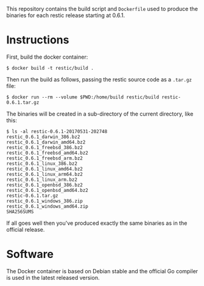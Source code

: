 This repository contains the build script and `Dockerfile` used to produce the
binaries for each restic release starting at 0.6.1.

Instructions
============

First, build the docker container:

    $ docker build -t restic/build .

Then run the build as follows, passing the restic source code as a `.tar.gz` file:

    $ docker run --rm --volume $PWD:/home/build restic/build restic-0.6.1.tar.gz

The binaries will be created in a sub-directory of the current directory, like this:

    $ ls -al restic-0.6.1-20170531-202748
    restic_0.6.1_darwin_386.bz2
    restic_0.6.1_darwin_amd64.bz2
    restic_0.6.1_freebsd_386.bz2
    restic_0.6.1_freebsd_amd64.bz2
    restic_0.6.1_freebsd_arm.bz2
    restic_0.6.1_linux_386.bz2
    restic_0.6.1_linux_amd64.bz2
    restic_0.6.1_linux_arm64.bz2
    restic_0.6.1_linux_arm.bz2
    restic_0.6.1_openbsd_386.bz2
    restic_0.6.1_openbsd_amd64.bz2
    restic-0.6.1.tar.gz
    restic_0.6.1_windows_386.zip
    restic_0.6.1_windows_amd64.zip
    SHA256SUMS

If all goes well then you've produced exactly the same binaries as in the official release.

Software
========

The Docker container is based on Debian stable and the official Go compiler is
used in the latest released version.
